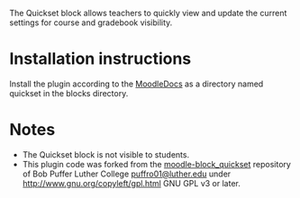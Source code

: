 The Quickset block allows teachers to quickly view and update the current settings for course and gradebook visibility.

# Installation instructions
Install the plugin according to the [MoodleDocs](https://docs.moodle.org/en/Installing_plugins) as a directory named quickset in the blocks directory.

# Notes
- The Quickset block is not visible to students.
- This plugin code was forked from the [moodle-block_quickset](https://github.com/bobpuffer/moodle-block_quickset) repository of Bob Puffer Luther College <puffro01@luther.edu> under http://www.gnu.org/copyleft/gpl.html GNU GPL v3 or later. 